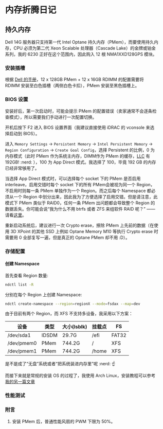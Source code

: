 # 内存折腾日记

## 持久内存

Dell 14G 服务器只支持第一代 Intel Optane 持久内存（PMem），而要使用持久内存，CPU 必须为第二代 Xeon Scalable 处理器（Cascade Lake）的金牌或铂金系列，我的 6230 正好在这个范围内，因此购入 12 根 NMA1XXD128GPS 模块。

### 安装插槽

根据 [Dell 的手册](https://www.dell.com/support/manuals/en-hk/poweredge-r640/dcpmm_ug_pub/pmem-recommended-topologies)，12 x 128GB PMem + 12 x 16GB RDIMM 的配置需要将 RDIMM 安装至白色插槽（两侧白色卡扣），PMem 安装至黑色插槽上。

### BIOS 设置

安装好后，第一次启动时，可能会提示 PMem 的配置错误（卖家通常不会逐条检查模式），所以需要我们手动进行一次配置切换。

开机后按下 F2 进入 BIOS 设置界面（我建议直接使用 iDRAC 的 vconsole 来选择启动到 BIOS）。

进入 `Memory Settings` -> `Persistent Memory` -> `Intel Persistent Memory` -> `Region Configuration` -> `Create Goal Config`，选择 Persistent 的比例，0 为内存模式（此时 PMem 作为系统主内存，DIMM作为 PMem 的缓存，[LLC](https://en.wikichip.org/wiki/last_level_cache) 有 192GB! :nerd: ），100 为 App Direct 模式。我选择了 100，毕竟 192 GB 的内存已经非常够用了。

当选择 App Direct 模式时，可以选择每个 socket 下的 PMem 是否启用 interleave，启用交错时每个 socket 下的所有 PMem会被视为同一个 Region，不启用时则每一条 PMem 单独作为一个 Region。而之后每个 Namespace 都必须从一个 Region 中划分出来，因此我为了方便选择了启用交错。但是请注意，此模式下 PMem 类似于 RAID0，任何一条 PMem 出问题都会导致整个 Region 的数据丢失。你可能会说“我为什么不用 btrfs 或者 ZFS 来组软件 RAID 呢？” —— 请看[这里](#存储配置)。

重新启动系统后，建议进行一次 Crypto erase，擦除 PMem 上先前的数据（在使用 3D XPoint 的其他 SSD 上例如 Optane Memory M10 等执行 Crypto erase 时需要用 0 全部复写一遍，但是真正的 Optane PMem 却不用 :D）。

### 存储配置

#### 创建 Namespace

首先查看 Region 数量:

```sh
ndctl list -R
```

分别在每个 Region 上创建 Namespace:

```sh
ndctl create-namespace --region=regionX --mode=fsdax --map=dev
```

由于目前有两个 Region，而 XFS 不支持多设备，我采用以下方案：

| 设备 | 类型 | 大小(lsblk) | 挂载点 | FS |
| ---- | ---- | ---- | ------- | - |
| /dev/sda1 | IDSDM | 29.7G | /efi | FAT32 |
| /dev/pmem0 | PMem | 744.2G | / | XFS |
| /dev/pmem1 | PMem | 744.2G | /home | XFS |

是不是成了“无盘”系统或者“把系统装进内存里”呢 :nerd: :point_up:

而接下来就是常规的安装 OS 的过程了，我使用 Arch Linux，安装教程可以参考 [我的另一篇文章](../../os/archlinux.md)

### 性能测试

### 附言

1. 安装 PMem 后，普通性能风扇的 PWM 下限为 50%。
